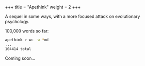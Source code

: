 +++
title = "Apethink"
weight = 2
+++

A sequel in some ways, with a more focused attack on evolutionary psychology.

100,000 words so far:

```sh
apethink > wc -w *md
...
104414 total
```

Coming soon...
